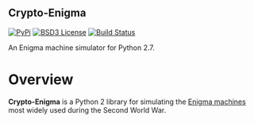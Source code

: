 ## Crypto-Enigma

[![PyPi](https://img.shields.io/pypi/v/crypto-enigma.svg)](https://pypi.python.org/pypi/crypto-enigma)
[![BSD3 License](http://img.shields.io/badge/license-BSD3-brightgreen.svg)](https://github.com/orome/crypto-enigma-py/blob/pypi/LICENSE.txt)
[![Build Status](https://travis-ci.org/orome/crypto-enigma-py.svg?branch=pypi)](https://travis-ci.org/orome/crypto-enigma-py/branches)

An Enigma machine simulator for Python 2.7.

# Overview

**Crypto-Enigma** is a Python 2 library for simulating the [Enigma
machines](http://en.wikipedia.org/wiki/Enigma_machine) most widely used
during the Second World War.
